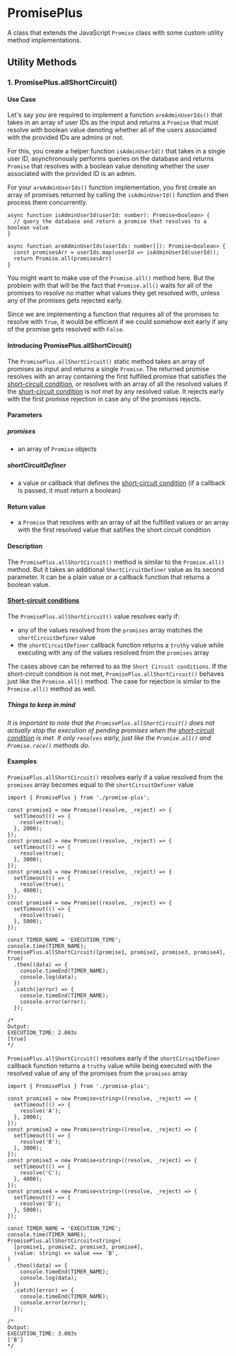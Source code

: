 # PromisePlus

A class that extends the JavaScript `Promise` class with some custom utility method implementations.

## Utility Methods

### 1. PromisePlus.allShortCircuit()

#### Use Case

Let's say you are required to implement a function `areAdminUserIds()` that takes in an array of user IDs as the input and returns a `Promise` that must resolve with boolean value denoting whether all of the users associated with the provided IDs are admins or not.

For this, you create a helper function `isAdminUserId()` that takes in a single user ID, asynchronously performs queries on the database and returns `Promise` that resolves with a boolean value denoting whether the user associated with the provided ID is an admin. 

For your `areAdminUserIds()` function implementation, you first create an array of promises returned by calling the `isAdminUserId()` function and then process them concurrently.

```JS
async function isAdminUserId(userId: number): Promise<boolean> {
  // query the database and return a promise that resolves to a boolean value
}

async function areAdminUserIds(userIds: number[]): Promise<boolean> {
  const promisesArr = userIds.map(userId => isAdminUserId(userId));
  return Promise.all(promisesArr)
}
```

You might want to make use of the `Promise.all()` method here. But the problem with that will be the fact that `Promise.all()` waits for all of the promises to resolve no matter what values they get resolved with, unless any of the promises gets rejected early.

Since we are implementing a function that requires all of the promises to resolve with `True`, it would be efficient if we could somehow exit early if any of the promise gets resolved with `False`.

#### Introducing PromisePlus.allShortCircuit()

The `PromisePlus.allShortCircuit()` static method takes an array of promises as input and returns a single `Promise`. The returned promise resolves with an array containing the first fulfilled promise that satisfies the [short-circuit condition](#short-circuit-conditions), or resolves with an array of all the resolved values if the [short-circuit condition](#short-circuit-conditions) is not met by any resolved value. It rejects early with the first promise rejection in case any of the promises rejects.

#### Parameters

##### promises

- an array of `Promise` objects

##### shortCircuitDefiner

- a value or callback that defines the [short-circuit condition](#short-circuit-conditions) (if a callback is passed, it must return a boolean)

#### Return value

- a `Promise` that resolves with an array of all the fulfilled values or an array with the first resolved value that satifies the short circuit condition

#### Description

The `PromisePlus.allShortCircuit()` method is similar to the `Promise.all()` method. But it takes an additional `ShortCircuitDefiner` value as its second parameter. It can be a plain value or a callback function that returns a boolean value.

#### [Short-circuit conditions](#short-circuit-conditions)

The `PromisePlus.allShortCircuit()` value resolves early if:

- any of the values resolved from the `promises` array matches the `shortCircuitDefiner` value
- the `shortCircuitDefiner` callback function returns a `truthy` value while executing with any of the values resolved from the `promises` array

The cases above can be referred to as the `Short Circuit conditions`.
If the short-circuit condition is not met, `PromisePlus.allShortCircuit()` behaves just like the `Promise.all()` method. The case for rejection is similar to the `Promise.all()` method as well.

##### Things to keep in mind

_It is important to note that the `PromisePlus.allShortCircuit()` does not actually stop the execution of pending promises when the [short-circuit condition](#short-circuit-conditions) is met. It only `resolves` early, just like the `Promise.all()` and `Promise.race()` methods do._

#### Examples

`PromisePlus.allShortCircuit()` resolves early if a value resolved from the `promises` array becomes equal to the `shortCircuitDefiner` value

```JS
import { PromisePlus } from './promise-plus';

const promise1 = new Promise((resolve, _reject) => {
  setTimeout(() => {
    resolve(true);
  }, 2000);
});
const promise2 = new Promise((resolve, _reject) => {
  setTimeout(() => {
    resolve(true);
  }, 3000);
});
const promise3 = new Promise((resolve, _reject) => {
  setTimeout(() => {
    resolve(true);
  }, 4000);
});
const promise4 = new Promise((resolve, _reject) => {
  setTimeout(() => {
    resolve(true);
  }, 5000);
});

const TIMER_NAME = 'EXECUTION_TIME';
console.time(TIMER_NAME);
PromisePlus.allShortCircuit([promise1, promise2, promise3, promise4], true)
  .then((data) => {
    console.timeEnd(TIMER_NAME);
    console.log(data);
  })
  .catch((error) => {
    console.timeEnd(TIMER_NAME);
    console.error(error);
  });

/*
Output:
EXECUTION_TIME: 2.003s
[true]
*/
```

`PromisePlus.allShortCircuit()` resolves early if the `shortCircuitDefiner` callback function returns a `truthy` value while being executed with the resolved value of any of the promises from the `promises` array

```JS
import { PromisePlus } from './promise-plus';

const promise1 = new Promise<string>((resolve, _reject) => {
  setTimeout(() => {
    resolve('A');
  }, 2000);
});
const promise2 = new Promise<string>((resolve, _reject) => {
  setTimeout(() => {
    resolve('B');
  }, 3000);
});
const promise3 = new Promise<string>((resolve, _reject) => {
  setTimeout(() => {
    resolve('C');
  }, 4000);
});
const promise4 = new Promise<string>((resolve, _reject) => {
  setTimeout(() => {
    resolve('D');
  }, 5000);
});

const TIMER_NAME = 'EXECUTION_TIME';
console.time(TIMER_NAME);
PromisePlus.allShortCircuit<string>(
  [promise1, promise2, promise3, promise4],
  (value: string) => value === 'B',
)
  .then((data) => {
    console.timeEnd(TIMER_NAME);
    console.log(data);
  })
  .catch((error) => {
    console.timeEnd(TIMER_NAME);
    console.error(error);
  });

/*
Output:
EXECUTION_TIME: 3.003s
['B']
*/
```

